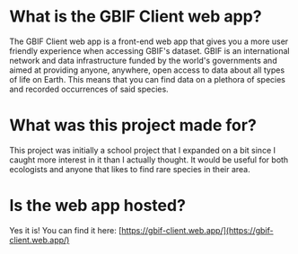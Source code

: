 # What is the GBIF Client web app?

The GBIF Client web app is a front-end web app that gives you a more user friendly experience when accessing GBIF's dataset. GBIF is an international network and data infrastructure funded by the world's governments and aimed at providing anyone, anywhere, open access to data about all types of life on Earth. This means that you can find data on a plethora of species and recorded occurrences of said species.

# What was this project made for?

This project was initially a school project that I expanded on a bit since I caught more interest in it than I actually thought. It would be useful for both ecologists and anyone that likes to find rare species in their area.

# Is the web app hosted?

Yes it is! You can find it here: [https://gbif-client.web.app/](https://gbif-client.web.app/)
